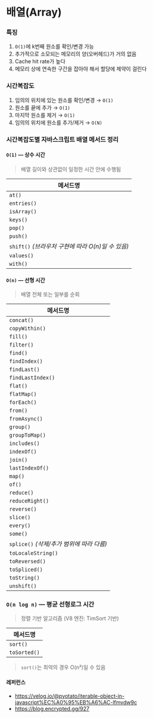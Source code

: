 # 배열(Array)

### 특징

1. `O(1)`에 k번째 원소를 확인/변경 가능
2. 추가적으로 소모되는 메모리의 양(오버헤드)가 거의 없음
3. Cache hit rate가 높다
4. 메모리 상에 연속한 구간을 잡아야 해서 할당에 제약이 걸린다

### 시간복잡도

1. 임의의 위치에 있는 원소를 확인/변경 → `O(1)`
2. 원소를 끝에 추가 → `O(1)`
3. 마지막 원소를 제거 → `O(1)`
4. 임의의 위치에 원소를 추가/제거 → `O(N)`

### 시간복잡도별 자바스크립트 배열 메서드 정리

#### `O(1)` — 상수 시간

> 배열 길이와 상관없이 일정한 시간 안에 수행됨

| 메서드명                                          |
| ------------------------------------------------- |
| `at()`                                            |
| `entries()`                                       |
| `isArray()`                                       |
| `keys()`                                          |
| `pop()`                                           |
| `push()`                                          |
| `shift()` _(브라우저 구현에 따라 O(n)일 수 있음)_ |
| `values()`                                        |
| `with()`                                          |

#### `O(n)` — 선형 시간

> 배열 전체 또는 일부를 순회

| 메서드명                                  |
| ----------------------------------------- |
| `concat()`                                |
| `copyWithin()`                            |
| `fill()`                                  |
| `filter()`                                |
| `find()`                                  |
| `findIndex()`                             |
| `findLast()`                              |
| `findLastIndex()`                         |
| `flat()`                                  |
| `flatMap()`                               |
| `forEach()`                               |
| `from()`                                  |
| `fromAsync()`                             |
| `group()`                                 |
| `groupToMap()`                            |
| `includes()`                              |
| `indexOf()`                               |
| `join()`                                  |
| `lastIndexOf()`                           |
| `map()`                                   |
| `of()`                                    |
| `reduce()`                                |
| `reduceRight()`                           |
| `reverse()`                               |
| `slice()`                                 |
| `every()`                                 |
| `some()`                                  |
| `splice()` _(삭제/추가 범위에 따라 다름)_ |
| `toLocaleString()`                        |
| `toReversed()`                            |
| `toSpliced()`                             |
| `toString()`                              |
| `unshift()`                               |

### `O(n log n)` — 평균 선형로그 시간

> 정렬 기반 알고리즘 (V8 엔진: TimSort 기반)

| 메서드명     |
| ------------ |
| `sort()`     |
| `toSorted()` |

> `sort()`는 최악의 경우 O(n²)일 수 있음

#### 레퍼런스

- https://velog.io/@pyotato/iterable-object-in-javascript%EC%A0%95%EB%A6%AC-lfmvdw9c
- https://blog.encrypted.gg/927
